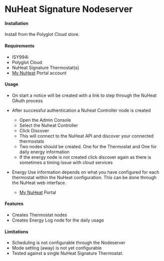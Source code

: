 # NuHeat Signature Nodeserver

#### Installation

Install from the Polyglot Cloud store.

#### Requirements

- ISY994i
- Polyglot Cloud
- NuHeat Signature Thermostat(s)
- [My NuHeat](https://mynuheat.com) Portal account

#### Usage
- On start a notice will be created with a link to step through the NuHeat OAuth process
- After successful authentication a Nuheat Controller node is created
  - Open the Admin Console
  - Select the Nuheat Controller
  - Click Discover
  - This will connect to the NuHeat API and discover your connected thermostats
  - Two nodes should be created.  One for the Thermostat and One for daily energy information
  - If the energy node is not created click discover again as there is sometimes a timing issue with cloud services
 
- Energy Use information depends on what you have configured for each thermostat within the NuHeat configuration.
This can be done through the NuHeat web interface.
  - [My NuHeat](https://mynuheat.com) Portal

#### Features
- Creates Thermostat nodes
- Creates Energy Log node for the daily usage

#### Limitations
- Scheduling is not configurable through the Nodeserver
- Mode setting (away) is not yet configurable
- Tested against a single NuHeat Signature Thermostat.
